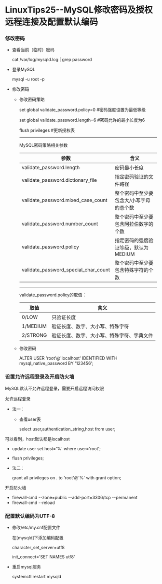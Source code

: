 # LinuxTips25--MySQL修改密码及授权远程连接及配置默认编码

### 修改密码

+ 查看当前（临时）密码

  cat /var/log/mysqld.log | grep password

+ 登录MySQL

  mysql -u root -p

+ 修改密码

  + 修改密码策略

    set global validate_password.policy=0    #密码强度设置为最低等级

    set global validate_password.length=6  #密码允许的最小长度为6

    flush privileges                                           #更新授权表

    ---

    MySQL密码策略相关参数

    | 参数                                 | 含义                                    |
    | ------------------------------------ | --------------------------------------- |
    | validate_password.length             | 密码最小长度                            |
    | validate_password.dictionary_file    | 指定密码验证的文件路径                  |
    | validate_password.mixed_case_count   | 整个密码中至少要包含大/小写字母的总个数 |
    | validate_password.number_count       | 整个密码中至少要包含阿拉伯数字的个数    |
    | validate_password.policy             | 指定密码的强度验证等级，默认为 MEDIUM   |
    | validate_password_special_char_count | 整个密码中至少要包含特殊字符的个数      |

    ---

    validate_password.policy的取值：

    | 取值     | 含义                                       |
    | -------- | ------------------------------------------ |
    | 0/LOW    | 只验证长度                                 |
    | 1/MEDIUM | 验证长度、数字、大小写、特殊字符           |
    | 2/STRONG | 验证长度、数字、大小写、特殊字符、字典文件 |

  + 修改密码

    ALTER USER 'root'@'localhost' IDENTIFIED WITH mysql_native_password BY '123456';

### 设置允许远程登录及开启防火墙

MySQL默认不允许远程登录，需要开启远程访问权限

允许远程登录

+ 法一：

  + 查看user表

    select user,authentication_string,host from user;

 可以看到，host默认都是localhost

  + update user set host='%' where user='root';
     
   + flush privileges;
   
   + 法二：
   
     grant all privileges on *.* to 'root'@'%' with grant option;

   开启防火墙

   + firewall-cmd --zone=public --add-port=3306/tcp --permanent
   + firewall-cmd --reload

### 配置默认编码为UTF-8

+ 修改/etc/my.cnf配置文件

  在[mysqld]下添加编码配置

  character_set_server=utf8

  init_connect='SET NAMES utf8'

+ 重启mysql服务

  systemctl restart mysqld